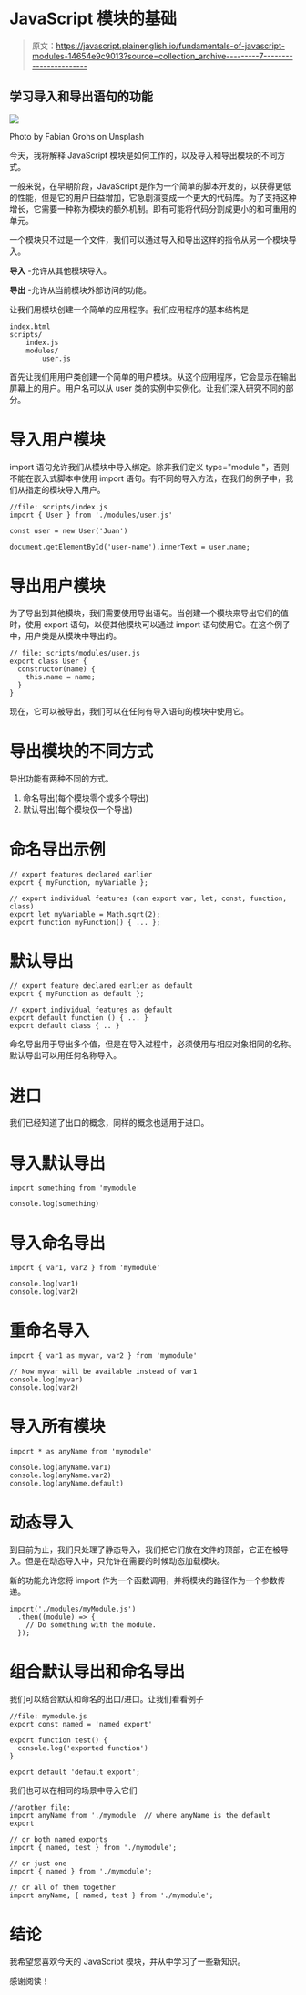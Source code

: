 # JavaScript 模块的基础

> 原文：<https://javascript.plainenglish.io/fundamentals-of-javascript-modules-14654e9c9013?source=collection_archive---------7----------------------->

## 学习导入和导出语句的功能

![](img/924527ef75dd527da93c640b83fd3ce8.png)

Photo by Fabian Grohs on Unsplash

今天，我将解释 JavaScript 模块是如何工作的，以及导入和导出模块的不同方式。

一般来说，在早期阶段，JavaScript 是作为一个简单的脚本开发的，以获得更低的性能，但是它的用户日益增加，它急剧演变成一个更大的代码库。为了支持这种增长，它需要一种称为模块的额外机制。即有可能将代码分割成更小的和可重用的单元。

一个模块只不过是一个文件，我们可以通过导入和导出这样的指令从另一个模块导入。

**导入** -允许从其他模块导入。

**导出** -允许从当前模块外部访问的功能。

让我们用模块创建一个简单的应用程序。我们应用程序的基本结构是

```
index.html
scripts/
    index.js
    modules/
        user.js
```

首先让我们用用户类创建一个简单的用户模块。从这个应用程序，它会显示在输出屏幕上的用户。用户名可以从 user 类的实例中实例化。让我们深入研究不同的部分。

# 导入用户模块

import 语句允许我们从模块中导入绑定。除非我们定义 type="module "，否则不能在嵌入式脚本中使用 import 语句。有不同的导入方法，在我们的例子中，我们从指定的模块导入用户。

```
//file: scripts/index.js
import { User } from './modules/user.js'

const user = new User('Juan')

document.getElementById('user-name').innerText = user.name;
```

# 导出用户模块

为了导出到其他模块，我们需要使用导出语句。当创建一个模块来导出它们的值时，使用 export 语句，以便其他模块可以通过 import 语句使用它。在这个例子中，用户类是从模块中导出的。

```
// file: scripts/modules/user.js
export class User {
  constructor(name) {
    this.name = name;
  }
}
```

现在，它可以被导出，我们可以在任何有导入语句的模块中使用它。

# 导出模块的不同方式

导出功能有两种不同的方式。

1.  命名导出(每个模块零个或多个导出)
2.  默认导出(每个模块仅一个导出)

# 命名导出示例

```
// export features declared earlier
export { myFunction, myVariable }; 

// export individual features (can export var, let, const, function, class)
export let myVariable = Math.sqrt(2);
export function myFunction() { ... };
```

# 默认导出

```
// export feature declared earlier as default
export { myFunction as default };

// export individual features as default
export default function () { ... } 
export default class { .. }
```

命名导出用于导出多个值，但是在导入过程中，必须使用与相应对象相同的名称。默认导出可以用任何名称导入。

# 进口

我们已经知道了出口的概念，同样的概念也适用于进口。

# 导入默认导出

```
import something from 'mymodule'

console.log(something)
```

# 导入命名导出

```
import { var1, var2 } from 'mymodule'

console.log(var1)
console.log(var2)
```

# 重命名导入

```
import { var1 as myvar, var2 } from 'mymodule'

// Now myvar will be available instead of var1
console.log(myvar)
console.log(var2)
```

# 导入所有模块

```
import * as anyName from 'mymodule'

console.log(anyName.var1)
console.log(anyName.var2)
console.log(anyName.default)
```

# 动态导入

到目前为止，我们只处理了静态导入，我们把它们放在文件的顶部，它正在被导入。但是在动态导入中，只允许在需要的时候动态加载模块。

新的功能允许您将 import 作为一个函数调用，并将模块的路径作为一个参数传递。

```
import('./modules/myModule.js')
  .then((module) => {
    // Do something with the module.
  });
```

# 组合默认导出和命名导出

我们可以结合默认和命名的出口/进口。让我们看看例子

```
//file: mymodule.js
export const named = 'named export'

export function test() {
  console.log('exported function')
}

export default 'default export';
```

我们也可以在相同的场景中导入它们

```
//another file:
import anyName from './mymodule' // where anyName is the default export

// or both named exports
import { named, test } from './mymodule';

// or just one
import { named } from './mymodule';

// or all of them together
import anyName, { named, test } from './mymodule';
```

# 结论

我希望您喜欢今天的 JavaScript 模块，并从中学习了一些新知识。

感谢阅读！